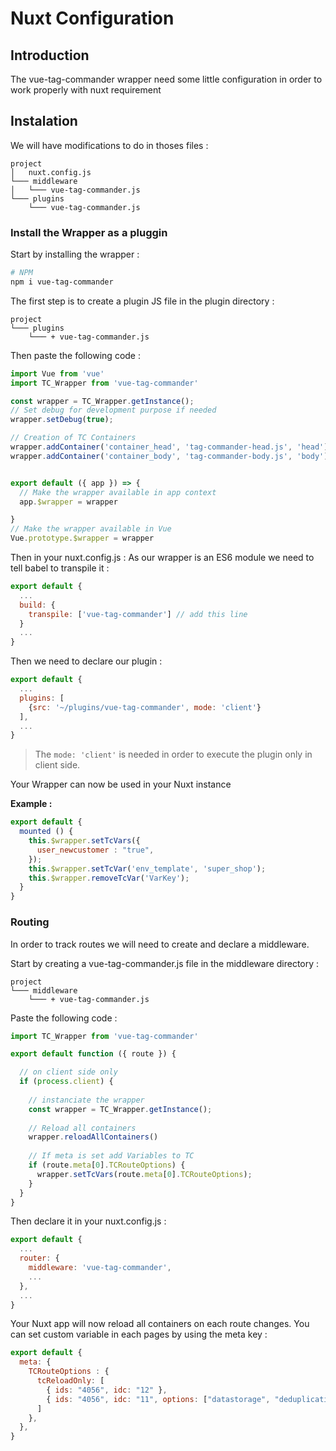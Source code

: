# Nuxt Configuration

## Introduction
The vue-tag-commander wrapper need some little configuration in order to work properly with nuxt requirement

## Instalation

We will have modifications to do in thoses files : 

```
project 
│	nuxt.config.js
└─── middleware
│   └─── vue-tag-commander.js
└─── plugins
    └─── vue-tag-commander.js

```

### Install the Wrapper as a pluggin

Start by installing the wrapper : 

```sh
# NPM
npm i vue-tag-commander
```
The first step is to create a plugin JS file in the plugin directory : 

```
project 
└─── plugins
    └─── + vue-tag-commander.js

```
Then paste the following code : 

```javascript
import Vue from 'vue'
import TC_Wrapper from 'vue-tag-commander'

const wrapper = TC_Wrapper.getInstance();
// Set debug for development purpose if needed
wrapper.setDebug(true);

// Creation of TC Containers
wrapper.addContainer('container_head', 'tag-commander-head.js', 'head');
wrapper.addContainer('container_body', 'tag-commander-body.js', 'body');


export default ({ app }) => {
  // Make the wrapper available in app context
  app.$wrapper = wrapper

}
// Make the wrapper available in Vue
Vue.prototype.$wrapper = wrapper

```

Then in your nuxt.config.js :
As our wrapper is an ES6 module we need to tell babel to transpile it : 

```javascript
export default {
  ...
  build: {
    transpile: ['vue-tag-commander'] // add this line
  }
  ...
}

```
Then we need to declare our plugin : 

```javascript
export default {
  ...
  plugins: [
    {src: '~/plugins/vue-tag-commander', mode: 'client'}
  ],
  ...
}

```
> The ```mode: 'client'``` is needed in order to execute the plugin only in client side. 

Your Wrapper can now be used in your Nuxt instance

**Example :**

```javascript
export default {
  mounted () {
    this.$wrapper.setTcVars({
      user_newcustomer : "true",
    });
    this.$wrapper.setTcVar('env_template', 'super_shop');
    this.$wrapper.removeTcVar('VarKey');
  }
}
```



### Routing
In order to track routes we will need to create and declare a middleware.

Start by creating a vue-tag-commander.js file in the middleware directory :

```
project 
└─── middleware
    └─── + vue-tag-commander.js

```
Paste the following code : 

```javascript
import TC_Wrapper from 'vue-tag-commander'

export default function ({ route }) {

  // on client side only
  if (process.client) {
  
    // instanciate the wrapper
    const wrapper = TC_Wrapper.getInstance();
    
    // Reload all containers
    wrapper.reloadAllContainers()
    
    // If meta is set add Variables to TC
    if (route.meta[0].TCRouteOptions) {
      wrapper.setTcVars(route.meta[0].TCRouteOptions);
    }
  }
}
```
Then declare it in your nuxt.config.js : 

```javascript
export default {
  ...
  router: {
    middleware: 'vue-tag-commander',
	...
  },
  ...
}

```
Your Nuxt app will now reload all containers on each route changes. You can set custom variable in each pages by using the meta key : 

```javascript
export default {
  meta: {
    TCRouteOptions : {
      tcReloadOnly: [
        { ids: "4056", idc: "12" },
        { ids: "4056", idc: "11", options: ["datastorage", "deduplication"] }
      ]
    },
  },
}
```

